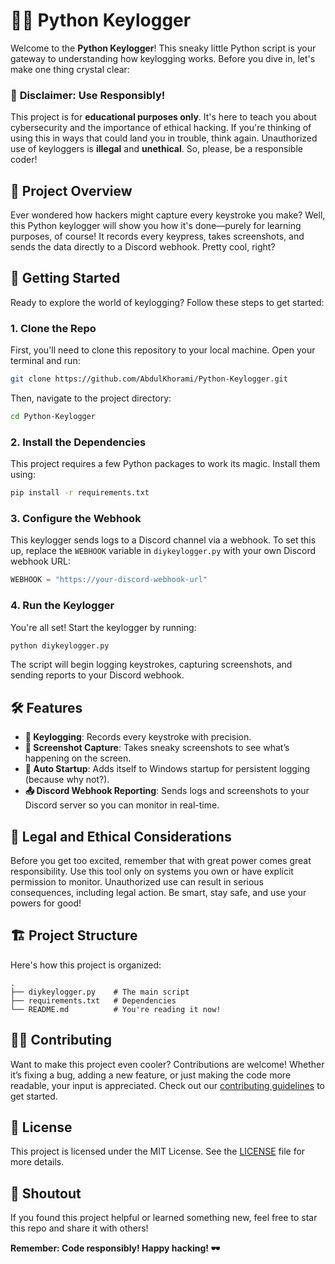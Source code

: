 
# 🕵️‍♂️ Python Keylogger

Welcome to the **Python Keylogger**! This sneaky little Python script is your gateway to understanding how keylogging works. Before you dive in, let's make one thing crystal clear:

### 🚨 **Disclaimer: Use Responsibly!**
This project is for **educational purposes only**. It's here to teach you about cybersecurity and the importance of ethical hacking. If you're thinking of using this in ways that could land you in trouble, think again. Unauthorized use of keyloggers is **illegal** and **unethical**. So, please, be a responsible coder! 

## 🎯 Project Overview
Ever wondered how hackers might capture every keystroke you make? Well, this Python keylogger will show you how it's done—purely for learning purposes, of course! It records every keypress, takes screenshots, and sends the data directly to a Discord webhook. Pretty cool, right?

## 🚀 Getting Started

Ready to explore the world of keylogging? Follow these steps to get started:

### 1. Clone the Repo
First, you'll need to clone this repository to your local machine. Open your terminal and run:
```bash
git clone https://github.com/AbdulKhorami/Python-Keylogger.git
```
Then, navigate to the project directory:
```bash
cd Python-Keylogger
```

### 2. Install the Dependencies
This project requires a few Python packages to work its magic. Install them using:
```bash
pip install -r requirements.txt
```

### 3. Configure the Webhook
This keylogger sends logs to a Discord channel via a webhook. To set this up, replace the `WEBHOOK` variable in `diykeylogger.py` with your own Discord webhook URL:
```python
WEBHOOK = "https://your-discord-webhook-url"
```

### 4. Run the Keylogger
You're all set! Start the keylogger by running:
```bash
python diykeylogger.py
```
The script will begin logging keystrokes, capturing screenshots, and sending reports to your Discord webhook.

## 🛠️ Features

- **🎹 Keylogging**: Records every keystroke with precision.
- **📸 Screenshot Capture**: Takes sneaky screenshots to see what’s happening on the screen.
- **🚀 Auto Startup**: Adds itself to Windows startup for persistent logging (because why not?).
- **📤 Discord Webhook Reporting**: Sends logs and screenshots to your Discord server so you can monitor in real-time.

## 🧠 Legal and Ethical Considerations
Before you get too excited, remember that with great power comes great responsibility. Use this tool only on systems you own or have explicit permission to monitor. Unauthorized use can result in serious consequences, including legal action. Be smart, stay safe, and use your powers for good!

## 🏗️ Project Structure
Here's how this project is organized:
```
.
├── diykeylogger.py    # The main script
├── requirements.txt   # Dependencies
└── README.md          # You're reading it now!
```

## 🧑‍💻 Contributing
Want to make this project even cooler? Contributions are welcome! Whether it’s fixing a bug, adding a new feature, or just making the code more readable, your input is appreciated. Check out our [contributing guidelines](CONTRIBUTING.md) to get started.

## 📄 License
This project is licensed under the MIT License. See the [LICENSE](LICENSE) file for more details.

## 📢 Shoutout
If you found this project helpful or learned something new, feel free to star this repo and share it with others!

**Remember: Code responsibly! Happy hacking! 🕶️**
